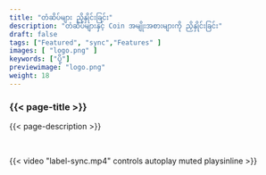 ```yaml
---
title: "တံဆိပ်များ ညှိနှိုင်းခြင်း"
description: "တံဆိပ်များနှင့် Coin အမျိုးအစားများကို ညှိနှိုင်းခြင်း"
draft: false
tags: ["Featured", "sync","Features" ]
images: [ "logo.png" ]
keywords: ["ပို့"]
previewimage: "logo.png"
weight: 18
---
```


### {{< page-title >}} 
{{< page-description >}} 

<br>


{{< video "label-sync.mp4" controls  autoplay muted playsinline >}}
